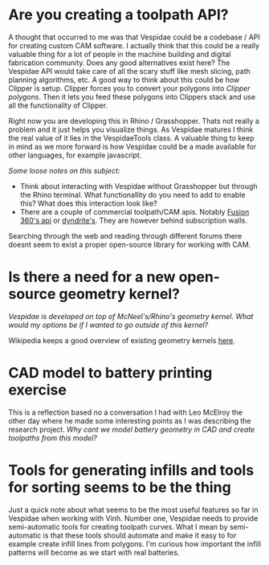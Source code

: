 # Are you creating a toolpath API?

A thought that occurred to me was that Vespidae could be a codebase / API for creating custom CAM software. I actually think that this could be a really valuable thing for a lot of people in the machine building and digital fabrication community. Does any good alternatives exist here? The Vespidae API would take care of all the scary stuff like mesh slicing, path planning algorithms, etc. A good way to think about this could be how Clipper is setup. Clipper forces you to convert your polygons into *Clipper polygons*. Then it lets you feed these polygons into Clippers stack and use all the functionality of Clipper. 

Right now you are developing this in Rhino / Grasshopper. Thats not really a problem and it just helps you visualize things. As Vespidae matures I think the real value of it lies in the VespidaeTools class. A valuable thing to keep in mind as we more forward is how Vespidae could be a made available for other languages, for example javascript. 

*Some loose notes on this subject:* 

- Think about interacting with Vespidae without Grasshopper but through the Rhino terminal. What functionallity do you need to add to enable this? What does this interaction look like? 
- There are a couple of commercial toolpath/CAM apis. Notably [Fusion 360's api](https://help.autodesk.com/view/fusion360/ENU/?guid=GUID-7F3F9D48-ED88-451A-907C-82EAE67DEA93) or [dyndrite's](https://www.dyndrite.com/technology/vector-toolpathing-api). They are however behind subscription walls.

Searching through the web and reading through different forums there doesnt seem to exist a proper open-source library for working with CAM. 

# Is there a need for a new open-source geometry kernel? 

*Vespidae is developed on top of McNeel's/Rhino's geometry kernel. What would my options be if I wanted to go outside of this kernel?*

Wikipedia keeps a good overview of existing geometry kernels [here](https://en.wikipedia.org/wiki/Geometric_modeling_kernel).

# CAD model to battery printing exercise

This is a reflection based no a conversation I had with Leo McElroy the other day where he made some interesting points as I was describing the research project. *Why cant we model battery geometry in CAD and create toolpaths from this model?* 

# Tools for generating infills and tools for sorting seems to be the thing 

Just a quick note about what seems to be the most useful features so far in Vespidae when working with Vinh. Number one, Vespidae needs to provide semi-automatic tools for creating toolpath curves. What I mean by semi-automatic is that these tools should automate and make it easy to for example create infill lines from polygons. I'm curious how important the infill patterns will become as we start with real batteries. 